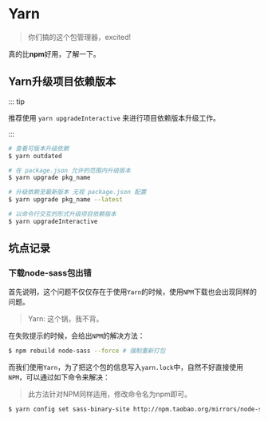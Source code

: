 # Yarn

> 你们搞的这个包管理器，excited!

真的比**npm**好用，了解一下。

## Yarn升级项目依赖版本

::: tip

推荐使用 `yarn upgradeInteractive` 来进行项目依赖版本升级工作。

:::

``` bash
# 查看可版本升级依赖
$ yarn outdated

# 在 package.json 允许的范围内升级版本
$ yarn upgrade pkg_name

# 升级依赖至最新版本 无视 package.json 配置
$ yarn upgrade pkg_name --latest

# 以命令行交互的形式升级项目依赖版本
$ yarn upgradeInteractive
```



## 坑点记录

### 下载node-sass包出错

首先说明，这个问题不仅仅存在于使用`Yarn`的时候，使用`NPM`下载也会出现同样的问题。

> Yarn: 这个锅，我不背。

在失败提示的时候，会给出`NPM`的解决方法：

``` bash
$ npm rebuild node-sass --force # 强制重新打包
```

而我们使用`Yarn`，为了把这个包的信息写入`yarn.lock`中，自然不好直接使用`NPM`，可以通过如下命令来解决：

> 此方法针对NPM同样适用，修改命令名为npm即可。

``` bash
$ yarn config set sass-binary-site http://npm.taobao.org/mirrors/node-sass
```
